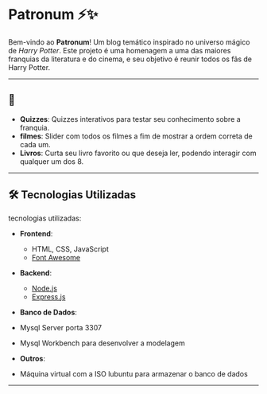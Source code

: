 # Patronum ⚡✨

Bem-vindo ao **Patronum**! Um blog temático inspirado no universo mágico de *Harry Potter*.
Este projeto é uma homenagem a uma das maiores franquias da literatura e do cinema, e seu objetivo é reunir todos os fãs de Harry Potter.

---

## 🚀

- **Quizzes**: Quizzes interativos para testar seu conhecimento sobre a franquia.
- **filmes**: Slider com todos os filmes a fim de mostrar a ordem correta de cada um.
- **Livros**: Curta seu livro favorito ou que deseja ler, podendo interagir com qualquer um dos 8.

---

## 🛠 Tecnologias Utilizadas

tecnologias utilizadas:

- **Frontend**:
  - HTML, CSS, JavaScript
  - [Font Awesome](https://fontawesome.com/) 

- **Backend**:
  - [Node.js](https://nodejs.org/) 
  - [Express.js](https://expressjs.com/) 

- **Banco de Dados**:
- Mysql Server porta 3307
- Mysql Workbench para desenvolver a modelagem
  
- **Outros**:
- Máquina virtual com a ISO lubuntu para armazenar o banco de dados

---
